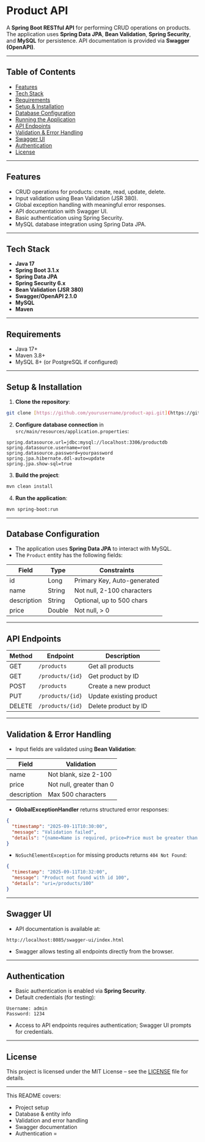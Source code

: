 # Product API

A **Spring Boot RESTful API** for performing CRUD operations on products. The application uses **Spring Data JPA**, **Bean Validation**, **Spring Security**, and **MySQL** for persistence. API documentation is provided via **Swagger (OpenAPI)**.

---

## Table of Contents

* [Features](#features)
* [Tech Stack](#tech-stack)
* [Requirements](#requirements)
* [Setup & Installation](#setup--installation)
* [Database Configuration](#database-configuration)
* [Running the Application](#running-the-application)
* [API Endpoints](#api-endpoints)
* [Validation & Error Handling](#validation--error-handling)
* [Swagger UI](#swagger-ui)
* [Authentication](#authentication)
* [License](#license)

---

## Features

* CRUD operations for products: create, read, update, delete.
* Input validation using Bean Validation (JSR 380).
* Global exception handling with meaningful error responses.
* API documentation with Swagger UI.
* Basic authentication using Spring Security.
* MySQL database integration using Spring Data JPA.

---

## Tech Stack

* **Java 17**
* **Spring Boot 3.1.x**
* **Spring Data JPA**
* **Spring Security 6.x**
* **Bean Validation (JSR 380)**
* **Swagger/OpenAPI 2.1.0**
* **MySQL**
* **Maven**

---

## Requirements

* Java 17+
* Maven 3.8+
* MySQL 8+ (or PostgreSQL if configured)

---

## Setup & Installation

1. **Clone the repository**:

```bash
git clone [https://github.com/yourusername/product-api.git](https://github.com/Rohit-Hada/Assignment.git)
```

2. **Configure database connection** in `src/main/resources/application.properties`:

```properties
spring.datasource.url=jdbc:mysql://localhost:3306/productdb
spring.datasource.username=root
spring.datasource.password=yourpassword
spring.jpa.hibernate.ddl-auto=update
spring.jpa.show-sql=true
```

3. **Build the project**:

```bash
mvn clean install
```

4. **Run the application**:

```bash
mvn spring-boot:run
```

---

## Database Configuration

* The application uses **Spring Data JPA** to interact with MySQL.
* The `Product` entity has the following fields:

| Field       | Type   | Constraints                 |
| ----------- | ------ | --------------------------- |
| id          | Long   | Primary Key, Auto-generated |
| name        | String | Not null, 2-100 characters  |
| description | String | Optional, up to 500 chars   |
| price       | Double | Not null, > 0               |

---

## API Endpoints

| Method | Endpoint         | Description             |
| ------ | ---------------- | ----------------------- |
| GET    | `/products`      | Get all products        |
| GET    | `/products/{id}` | Get product by ID       |
| POST   | `/products`      | Create a new product    |
| PUT    | `/products/{id}` | Update existing product |
| DELETE | `/products/{id}` | Delete product by ID    |

---

## Validation & Error Handling

* Input fields are validated using **Bean Validation**:

| Field       | Validation               |
| ----------- | ------------------------ |
| name        | Not blank, size 2-100    |
| price       | Not null, greater than 0 |
| description | Max 500 characters       |

* **GlobalExceptionHandler** returns structured error responses:

```json
{
  "timestamp": "2025-09-11T10:30:00",
  "message": "Validation failed",
  "details": "{name=Name is required, price=Price must be greater than zero}"
}
```

* `NoSuchElementException` for missing products returns `404 Not Found`:

```json
{
  "timestamp": "2025-09-11T10:32:00",
  "message": "Product not found with id 100",
  "details": "uri=/products/100"
}
```

---

## Swagger UI

* API documentation is available at:

```
http://localhost:8085/swagger-ui/index.html
```

* Swagger allows testing all endpoints directly from the browser.

---

## Authentication

* Basic authentication is enabled via **Spring Security**.
* Default credentials (for testing):

```
Username: admin
Password: 1234
```

* Access to API endpoints requires authentication; Swagger UI prompts for credentials.

---

## License

This project is licensed under the MIT License – see the [LICENSE](LICENSE) file for details.

---

This README covers:

* Project setup
* Database & entity info
* Validation and error handling
* Swagger documentation
* Authentication
=
